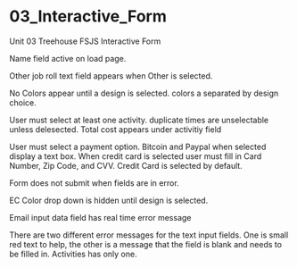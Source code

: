 # 03_Interactive_Form
 Unit 03 Treehouse FSJS Interactive Form


Name field active on load page.

Other job roll text field appears when Other is selected.

No Colors appear until a design is selected. colors a separated by design choice.

User must select at least one activity. duplicate times are unselectable unless delesected.
Total cost appears under activitiy field

User must select a payment option. Bitcoin and Paypal when selected display a text box. When credit card is selected user must fill in Card Number, Zip Code, and CVV. Credit Card is selected by default.

Form does not submit when fields are in error.


EC
Color drop down is hidden until design is selected.

Email input data field has real time error message

There are two different error messages for the text input fields. One is small red text to help, the other is a message that the field is blank and needs to be filled in. Activities has only one.